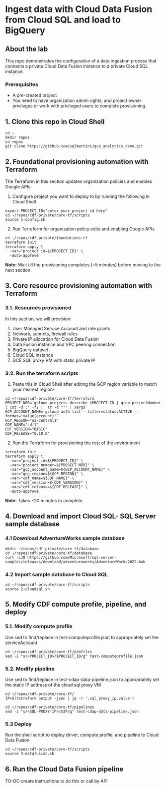 # Ingest data with Cloud Data Fusion from Cloud SQL and load to BigQuery

## About the lab

This repo demonstrates the configuration of a data ingestion process that connects a private Cloud Data Fusion instance to a private Cloud SQL instance.

### Prerequisites

- A pre-created project
- You need to have organization admin rights, and project owner privileges or work with privileged users to complete provisioning.

## 1. Clone this repo in Cloud Shell

```
cd ~
mkdir repos
cd repos
git clone https://github.com/sqlmartini/gcp_analytics_demo.git
```

## 2. Foundational provisioning automation with Terraform 
The Terraform in this section updates organization policies and enables Google APIs.<br>

1. Configure project you want to deploy to by running the following in Cloud Shell

```
export PROJECT_ID="enter your project id here"
cd ~/repos/cdf-private/core-tf/scripts
source 1-config.sh
```

2. Run Terraform for organization policy edits and enabling Google APIs

```
cd ~/repos/cdf-private/foundations-tf
terraform init
terraform apply \
  -var="project_id=${PROJECT_ID}" \
  -auto-approve
```

**Note:** Wait till the provisioning completes (~5 minutes) before moving to the next section.

## 3. Core resource provisioning automation with Terraform 

### 3.1. Resources provisioned
In this section, we will provision:
1. User Managed Service Account and role grants
2. Network, subnets, firewall rules
3. Private IP allocation for Cloud Data Fusion
4. Data Fusion instance and VPC peering connection
5. BigQuery dataset
6. Cloud SQL instance
7. GCE SQL proxy VM with static private IP

### 3.2. Run the terraform scripts

1. Paste this in Cloud Shell after editing the GCP region variable to match your nearest region-

```
cd ~/repos/cdf-private/core-tf/terraform
PROJECT_NBR=`gcloud projects describe $PROJECT_ID | grep projectNumber | cut -d':' -f2 |  tr -d "'" | xargs`
GCP_ACCOUNT_NAME=`gcloud auth list --filter=status:ACTIVE --format="value(account)"`
GCP_REGION="us-central1"
CDF_NAME="cdf1"
CDF_VERSION="BASIC"
CDF_RELEASE="6.10.0"
```

2. Run the Terraform for provisioning the rest of the environment

```
terraform init
terraform apply \
  -var="project_id=${PROJECT_ID}" \
  -var="project_number=${PROJECT_NBR}" \
  -var="gcp_account_name=${GCP_ACCOUNT_NAME}" \
  -var="gcp_region=${GCP_REGION}" \
  -var="cdf_name=${CDF_NAME}" \
  -var="cdf_version=${CDF_VERSION}" \
  -var="cdf_release=${CDF_RELEASE}" \
  -auto-approve
```

**Note:** Takes ~20 minutes to complete.

## 4. Download and import Cloud SQL- SQL Server sample database

### 4.1 Download AdventureWorks sample database

```
mkdir ~/repos/cdf-private/core-tf/database
cd ~/repos/cdf-private/core-tf/database
curl -LJO https://github.com/Microsoft/sql-server-samples/releases/download/adventureworks/AdventureWorks2022.bak
```

### 4.2 Import sample database to Cloud SQL 

```
cd ~/repos/cdf-private/core-tf/scripts
source 2-cloudsql.sh
```

## 5. Modify CDF compute profile, pipeline, and deploy

### 5.1. Modify compute profile

Use sed to find/replace in test-computeprofile.json to appropriately set the serviceAccount

```
cd ~/repos/cdf-private/core-tf/profiles
sed -i "s/<PROJECT_ID>/$PROJECT_ID/g" test-computeprofile.json
```

### 5.2. Modify pipeline

Use sed to find/replace in test-cdap-data-pipeline.json to appropriately set the static IP address of the cloud sql proxy VM

```
cd ~/repos/cdf-private/core-tf/
IP=$(terraform output -json | jq -r '.sql_proxy_ip.value')

cd ~/repos/cdf-private/core-tf/pipelines
sed -i "s/<SQL-PROXY-IP>/$IP/g" test-cdap-data-pipeline.json
```

### 5.3 Deploy
Run the shell script to deploy driver, compute profile, and pipeline to Cloud Data Fusion

```
cd ~/repos/cdf-private/core-tf/scripts
source 3-datafusion.sh
```

## 6. Run the Cloud Data Fusion pipeline
TO-DO create instructions to do this or call by API
